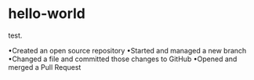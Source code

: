# hello-world

test.

•Created an open source repository
•Started and managed a new branch
•Changed a file and committed those changes to GitHub
•Opened and merged a Pull Request
